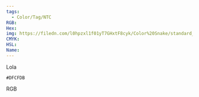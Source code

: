 ```yaml
---
tags:
  - Color/Tag/NTC
RGB:
Hex:
img: https://filedn.com/l0hpzxl1f01yT7GHxtF8cyk/Color%20Snake/standard_csv_to_svg//DFCFDB.svg
CMYK:
HSL:
Name:
---
```

Lola
```palette
#DFCFDB
```
RGB

